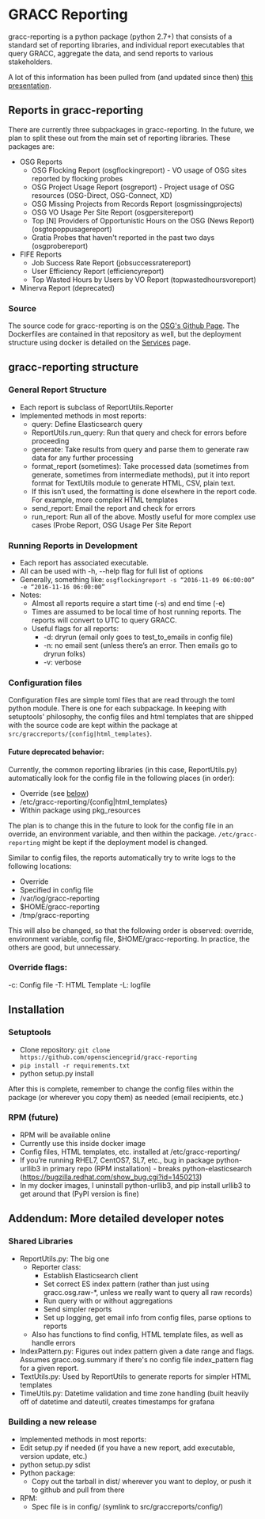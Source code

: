 # GRACC Reporting

gracc-reporting is a python package (python 2.7+) that consists of a standard set of reporting libraries, and individual report executables that query GRACC, aggregate the data, and send reports to various stakeholders.

A lot of this information has been pulled from (and updated since then) [this presentation](https://docs.google.com/presentation/d/1FPfBx8lmHGYwaM0RTrlZ1ANc2Osx1G_Utcs0o3xKwOI/edit?usp=sharing).

## Reports in gracc-reporting

There are currently three subpackages in gracc-reporting.  In the future, we plan to split these out from the main set of reporting libraries.  These packages are:

* OSG Reports
    * OSG Flocking Report (osgflockingreport) - VO usage of OSG sites reported by flocking probes
    * OSG Project Usage Report (osgreport) - Project usage of OSG resources (OSG-Direct, OSG-Connect, XD)
    * OSG Missing Projects from Records Report (osgmissingprojects)
    * OSG VO Usage Per Site Report (osgpersitereport)
    * Top [N] Providers of Opportunistic Hours on the OSG (News Report) (osgtopoppusagereport)
    * Gratia Probes that haven't reported in the past two days (osgprobereport)
* FIFE Reports
    * Job Success Rate Report (jobsuccessratereport)
    * User Efficiency Report (efficiencyreport)
    * Top Wasted Hours by Users by VO Report (topwastedhoursvoreport)
* Minerva Report (deprecated)

### Source
The source code for gracc-reporting is on the [OSG's Github Page](https://github.com/opensciencegrid/gracc-reporting).  The Dockerfiles are contained in that repository as well, but the deployment structure using docker is detailed on the [Services](../ops/services.md#configuring-gracc-reporting) page.

## gracc-reporting structure

### General Report Structure
* Each report is subclass of ReportUtils.Reporter
* Implemented methods in most reports:
    * query: Define Elasticsearch query
    * ReportUtils.run_query:  Run that query and check for errors before proceeding
    * generate: Take results from query and parse them to generate raw data for any further processing
    * format_report (sometimes): Take processed data (sometimes from generate, sometimes from intermediate methods), put it into report format for TextUtils module to generate HTML, CSV, plain    text.
    * If this isn’t used, the formatting is done elsewhere in the report code.  For example, more complex HTML templates
    * send_report:  Email the report and check for errors
    * run_report: Run all of the above.  Mostly useful for more complex use cases (Probe Report, OSG Usage Per Site Report

### Running Reports in Development
* Each report has associated executable. 
* All can be used with -h, --help flag for full list of options
* Generally, something like: `osgflockingreport -s “2016-11-09 06:00:00” -e “2016-11-16 06:00:00”`
* Notes:
    * Almost all reports require a start time (-s) and end time (-e)
    * Times are assumed to be local time of host running reports.  The reports will convert to UTC to query GRACC.
    * Useful flags for all reports:
        * -d: dryrun (email only goes to test_to_emails in config file)
        * -n: no email sent (unless there’s an error.  Then emails go to dryrun folks)
        * -v: verbose

### Configuration files
Configuration files are simple toml files that are read through the toml python module.  There is one for each subpackage.  In keeping with setuptools' philosophy, the config files and html templates that are shipped with the source code are kept within the package at `src/graccreports/{config|html_templates}`.

#### Future deprecated behavior:
Currently, the common reporting libraries (in this case, ReportUtils.py) automatically look for the config file in the following places (in order):
* Override (see [below](#override-flags))
* /etc/gracc-reporting/{config|html_templates}
* Within package using pkg_resources

The plan is to change this in the future to look for the config file in an override, an environment variable, and then within the package.  `/etc/gracc-reporting` might be kept if the deployment model is changed.

Similar to config files, the reports automatically try to write logs to the following locations:
* Override
* Specified in config file
* /var/log/gracc-reporting
* $HOME/gracc-reporting
* /tmp/gracc-reporting

This will also be changed, so that the following order is observed:  override, environment variable, config file, $HOME/gracc-reporting.  In practice, the others are good, but unnecessary.

### Override flags:
-c: Config file
-T: HTML Template
-L: logfile


## Installation
### Setuptools
* Clone repository: `git clone https://github.com/opensciencegrid/gracc-reporting`
* `pip install -r requirements.txt`
* python setup.py install

After this is complete, remember to change the config files within the package (or wherever you copy them) as needed (email recipients, etc.)

### RPM (future)
* RPM will be available online 
* Currently use this inside docker image
* Config files, HTML templates, etc. installed at /etc/gracc-reporting/
* If you’re running RHEL7, CentOS7, SL7, etc., bug in package python-urllib3 in primary repo (RPM installation) - breaks python-elasticsearch (https://bugzilla.redhat.com/show_bug.cgi?id=1450213)
* In my docker images, I uninstall python-urllib3, and pip install urllib3 to get around that (PyPI version is fine)


## Addendum:  More detailed developer notes

### Shared Libraries
* ReportUtils.py:  The big one
    * Reporter class:
        * Establish Elasticsearch client
        * Set correct ES index pattern (rather than just using gracc.osg.raw-*, unless we really want to query all raw records)
        * Run query with or without aggregations
        * Send simpler reports
        * Set up logging, get email info from config files, parse options to reports
    * Also has functions to find config, HTML template files, as well as handle errors
* IndexPattern.py:  Figures out index pattern given a date range and flags.  Assumes gracc.osg.summary if there's no config file index_pattern flag for a given report.
* TextUtils.py:  Used by ReportUtils to generate reports for simpler HTML templates
* TimeUtils.py:  Datetime validation and time zone handling (built heavily off of datetime and dateutil, creates timestamps for grafana

### Building a new release
* Implemented methods in most reports:
* Edit setup.py if needed (if you have a new report, add executable, version update, etc.)
* python setup.py sdist
* Python package:
    * Copy out the tarball in dist/ wherever you want to deploy, or push it to github and pull from there
* RPM:
    * Spec file is in config/ (symlink to src/graccreports/config/)
